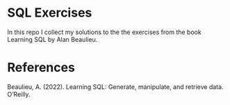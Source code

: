 # SQL Exercises
In this repo I collect my solutions to the the exercises from the book Learning SQL by Alan Beaulieu.

# References
Beaulieu, A. (2022). Learning SQL: Generate, manipulate, and retrieve data. O’Reilly. 

